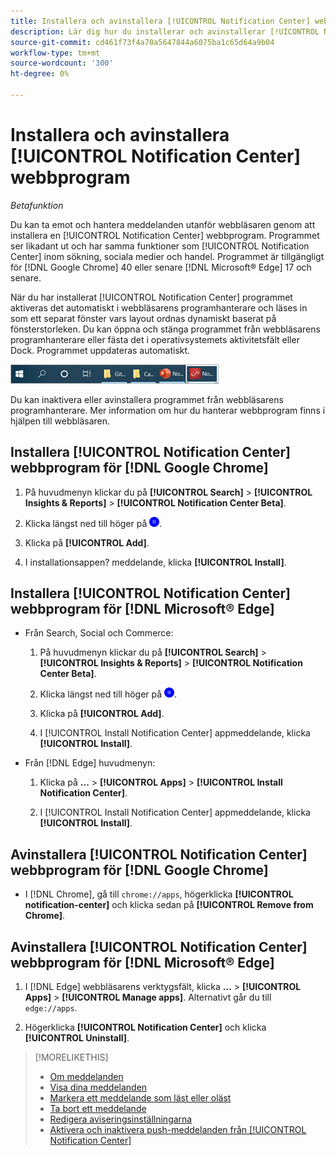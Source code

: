 ```yaml
---
title: Installera och avinstallera [!UICONTROL Notification Center] webbprogram
description: Lär dig hur du installerar och avinstallerar [!UICONTROL Notification Center] webbprogram.
source-git-commit: cd461f73f4a70a5647844a6075ba1c65d64a9b04
workflow-type: tm+mt
source-wordcount: '300'
ht-degree: 0%

---
```


# Installera och avinstallera [!UICONTROL Notification Center] webbprogram

*Betafunktion*

Du kan ta emot och hantera meddelanden utanför webbläsaren genom att installera en [!UICONTROL Notification Center] webbprogram. Programmet ser likadant ut och har samma funktioner som [!UICONTROL Notification Center] inom sökning, sociala medier och handel. Programmet är tillgängligt för [!DNL Google Chrome] 40 eller senare [!DNL Microsoft® Edge] 17 och senare.

När du har installerat [!UICONTROL Notification Center] programmet aktiveras det automatiskt i webbläsarens programhanterare och läses in som ett separat fönster vars layout ordnas dynamiskt baserat på fönsterstorleken. Du kan öppna och stänga programmet från webbläsarens programhanterare eller fästa det i operativsystemets aktivitetsfält eller Dock. Programmet uppdateras automatiskt.

![Notiscenter-ikon i Aktivitetsfältet i Microsoft® Windows](/help/search-social-commerce/assets/windows-taskbar.png "Notiscenter-ikon i Aktivitetsfältet i Microsoft® Windows")

Du kan inaktivera eller avinstallera programmet från webbläsarens programhanterare. Mer information om hur du hanterar webbprogram finns i hjälpen till webbläsaren.

## Installera [!UICONTROL Notification Center] webbprogram för [!DNL Google Chrome]

1. På huvudmenyn klickar du på **[!UICONTROL Search]** > **[!UICONTROL Insights & Reports]** > **[!UICONTROL Notification Center Beta]**.

1. Klicka längst ned till höger på ![Webbappen Install Notification Center](/help/search-social-commerce/assets/notifications-install-app.png "Webbappen Install Notification Center").

1. Klicka på **[!UICONTROL Add]**.

1. I installationsappen? meddelande, klicka **[!UICONTROL Install]**.

## Installera [!UICONTROL Notification Center] webbprogram för [!DNL Microsoft® Edge]

* Från Search, Social och Commerce:

   1. På huvudmenyn klickar du på **[!UICONTROL Search]** > **[!UICONTROL Insights & Reports]** > **[!UICONTROL Notification Center Beta]**.

   1. Klicka längst ned till höger på ![Webbappen Install Notification Center](/help/search-social-commerce/assets/notifications-install-app.png "Webbappen Install Notification Center").

   1. Klicka på **[!UICONTROL Add]**.

   1. I [!UICONTROL Install Notification Center] appmeddelande, klicka **[!UICONTROL Install]**.

* Från [!DNL Edge] huvudmenyn:

   1. Klicka på **...** > **[!UICONTROL Apps]** > **[!UICONTROL Install Notification Center]**.

   1. I [!UICONTROL Install Notification Center] appmeddelande, klicka **[!UICONTROL Install]**.

## Avinstallera [!UICONTROL Notification Center] webbprogram för [!DNL Google Chrome]

* I [!DNL Chrome], gå till `chrome://apps`, högerklicka **[!UICONTROL notification-center]** och klicka sedan på **[!UICONTROL Remove from Chrome]**.

## Avinstallera [!UICONTROL Notification Center] webbprogram för [!DNL Microsoft® Edge]

1. I [!DNL Edge] webbläsarens verktygsfält, klicka **...** > **[!UICONTROL Apps]** > **[!UICONTROL Manage apps]**. Alternativt går du till `edge://apps`.

1. Högerklicka **[!UICONTROL Notification Center]** och klicka **[!UICONTROL Uninstall]**.

>[!MORELIKETHIS]
>
>* [Om meddelanden](/help/search-social-commerce/notifications/notification-about.md)
>* [Visa dina meddelanden](notification-view.md)
>* [Markera ett meddelande som läst eller oläst](notification-mark-read-unread.md)
>* [Ta bort ett meddelande](notification-delete.md)
>* [Redigera aviseringsinställningarna](notification-edit.md)
>* [Aktivera och inaktivera push-meddelanden från [!UICONTROL Notification Center]](notifications-push-enable-disable.md)

